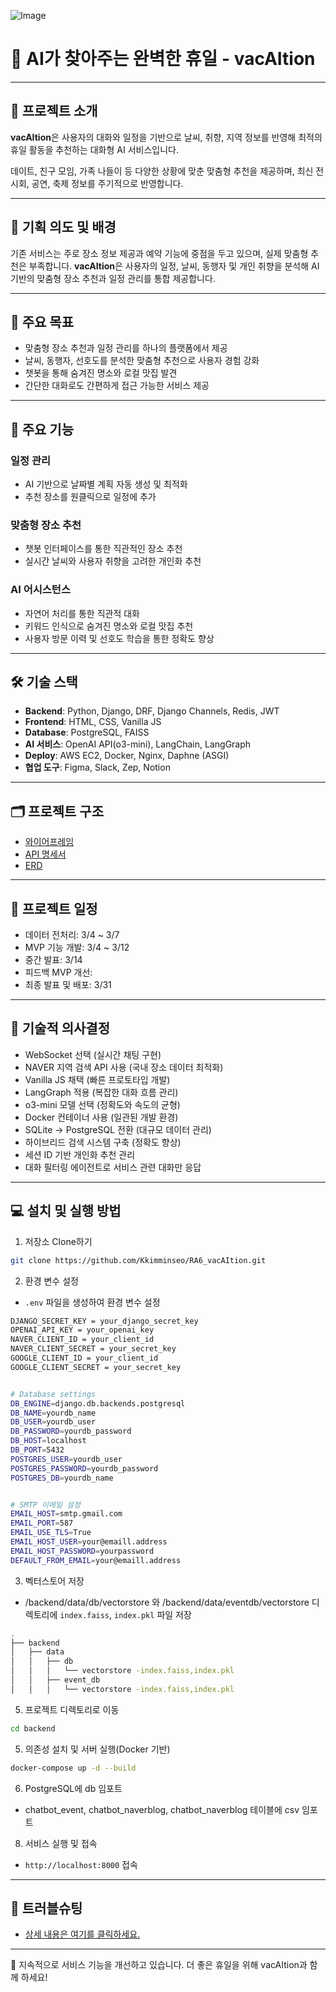 ![Image](https://github.com/user-attachments/assets/61796c5f-40bf-4aba-b315-8c697b8f1ea1)
# 🦾 AI가 찾아주는 완벽한 휴일 - **vacAItion**

---

## 📖 프로젝트 소개
**vacAItion**은 사용자의 대화와 일정을 기반으로 날씨, 취향, 지역 정보를 반영해 최적의 휴일 활동을 추천하는 대화형 AI 서비스입니다.

데이트, 친구 모임, 가족 나들이 등 다양한 상황에 맞춘 맞춤형 추천을 제공하며, 최신 전시회, 공연, 축제 정보를 주기적으로 반영합니다.

---

## 🚩 기획 의도 및 배경

기존 서비스는 주로 장소 정보 제공과 예약 기능에 중점을 두고 있으며, 실제 맞춤형 추천은 부족합니다. **vacAItion**은 사용자의 일정, 날씨, 동행자 및 개인 취향을 분석해 AI 기반의 맞춤형 장소 추천과 일정 관리를 통합 제공합니다.

---

## 🎯 주요 목표
- 맞춤형 장소 추천과 일정 관리를 하나의 플랫폼에서 제공
- 날씨, 동행자, 선호도를 분석한 맞춤형 추천으로 사용자 경험 강화
- 챗봇을 통해 숨겨진 명소와 로컬 맛집 발견
- 간단한 대화로도 간편하게 접근 가능한 서비스 제공

---

## 🔧 주요 기능

### 일정 관리
- AI 기반으로 날짜별 계획 자동 생성 및 최적화
- 추천 장소를 원클릭으로 일정에 추가

### 맞춤형 장소 추천
- 챗봇 인터페이스를 통한 직관적인 장소 추천
- 실시간 날씨와 사용자 취향을 고려한 개인화 추천

### AI 어시스턴스
- 자연어 처리를 통한 직관적 대화
- 키워드 인식으로 숨겨진 명소와 로컬 맛집 추천
- 사용자 방문 이력 및 선호도 학습을 통한 정확도 향상

---

## 🛠️ 기술 스택
- **Backend**: Python, Django, DRF, Django Channels, Redis, JWT
- **Frontend**: HTML, CSS, Vanilla JS
- **Database**: PostgreSQL, FAISS
- **AI 서비스**: OpenAI API(o3-mini), LangChain, LangGraph
- **Deploy**: AWS EC2, Docker, Nginx, Daphne (ASGI)
- **협업 도구**: Figma, Slack, Zep, Notion

---

## 🗂️ 프로젝트 구조
- [와이어프레임](https://www.figma.com/design/CHMewn3UWwycP2u77UrIkG)
- [API 명세서](https://www.notion.so/1a7a0d2750d0816784bad1a81f3b197a?pvs=21)
- [ERD](https://www.notion.so/1c1a0d2750d080c0b3f5e3ab4ae25597?pvs=21)

---

## 📆 프로젝트 일정
- 데이터 전처리: 3/4 ~ 3/7
- MVP 기능 개발: 3/4 ~ 3/12
- 중간 발표: 3/14
- 피드백 MVP 개선: 
- 최종 발표 및 배포: 3/31

---

## 🤔 기술적 의사결정
- WebSocket 선택 (실시간 채팅 구현)
- NAVER 지역 검색 API 사용 (국내 장소 데이터 최적화)
- Vanilla JS 채택 (빠른 프로토타입 개발)
- LangGraph 적용 (복잡한 대화 흐름 관리)
- o3-mini 모델 선택 (정확도와 속도의 균형)
- Docker 컨테이너 사용 (일관된 개발 환경)
- SQLite → PostgreSQL 전환 (대규모 데이터 관리)
- 하이브리드 검색 시스템 구축 (정확도 향상)
- 세션 ID 기반 개인화 추천 관리
- 대화 필터링 에이전트로 서비스 관련 대화만 응답

---

## 💻 설치 및 실행 방법
1. 저장소 Clone하기
```bash
git clone https://github.com/Kkimminseo/RA6_vacAItion.git
```

2. 환경 변수 설정<br>
* `.env` 파일을 생성하여 환경 변수 설정
```bash
DJANGO_SECRET_KEY = your_django_secret_key
OPENAI_API_KEY = your_openai_key
NAVER_CLIENT_ID = your_client_id
NAVER_CLIENT_SECRET = your_secret_key
GOOGLE_CLIENT_ID = your_client_id
GOOGLE_CLIENT_SECRET = your_secret_key


# Database settings
DB_ENGINE=django.db.backends.postgresql
DB_NAME=yourdb_name
DB_USER=yourdb_user
DB_PASSWORD=yourdb_password
DB_HOST=localhost
DB_PORT=5432
POSTGRES_USER=yourdb_user
POSTGRES_PASSWORD=yourdb_password
POSTGRES_DB=yourdb_name


# SMTP 이메일 설정
EMAIL_HOST=smtp.gmail.com
EMAIL_PORT=587
EMAIL_USE_TLS=True
EMAIL_HOST_USER=your@emaill.address
EMAIL_HOST_PASSWORD=yourpassword
DEFAULT_FROM_EMAIL=your@emaill.address
```
3. 벡터스토어 저장<br>
* /backend/data/db/vectorstore 와 /backend/data/eventdb/vectorstore 디렉토리에 `index.faiss`, `index.pkl` 파일 저장
```bash
.
├── backend
│   ├── data
│   │   ├── db
│   │   │   └── vectorstore -index.faiss,index.pkl
│   │   ├── event_db
│   │   │   └── vectorstore -index.faiss,index.pkl
```

5. 프로젝트 디렉토리로 이동
```bash
cd backend
```

5. 의존성 설치 및 서버 실행(Docker 기반)
```bash
docker-compose up -d --build
```

6. PostgreSQL에 db 임포트<br>
  * chatbot_event, chatbot_naverblog, chatbot_naverblog 테이블에 csv 임포트

8. 서비스 실행 및 접속
- `http://localhost:8000` 접속

---

## 🚨 트러블슈팅
- [상세 내용은 여기를 클릭하세요.](https://www.notion.so/1b4a0d2750d0807e8532f081a546be61?pvs=21)

---

📌 지속적으로 서비스 기능을 개선하고 있습니다. 더 좋은 휴일을 위해 vacAItion과 함께 하세요!
